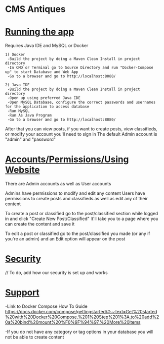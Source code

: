 # CMS Antiques

# [Running the app](https://via.placeholder.com/15/1589F0/000000?text=+) 

Requires Java IDE and MySQL or Docker

```dif
1) Docker
 -Build the project by doing a Maven Clean Install in project directory
 -In CMD or Terminal go to Source Directory and run "Docker-Compose up" to start Database and Web App
 -Go to a browser and go to http://localhost:8080/
```
```dif
2) Java IDE
 -Build the project by doing a Maven Clean Install in project directory
 -Open up using preferred Java IDE
 -Open MySQL Database, configure the correct passwords and usernames for the application to access database
 -Run MySQL
 -Run As Java Program
 -Go to a browser and go to http://localhost:8080/
```

After that you can view posts, if you want to create posts, view classifieds, or modify your account you'll need to sign in
The default Admin account is "admin" and "password"

# [Accounts/Permissions/Using Website](https://via.placeholder.com/15/c5f015/000000?text=+)

There are Admin accounts as well as User accounts

Admins have permissions to modify and edit any content 
Users have permissions to create posts and classifieds as well as edit any of their content

To create a post or classified go to the post/classified section while logged in and click
"Create New Post/Classified"
It'll take you to a page where you can create the content and save it

To edit a post or classified go to the post/classified you made (or any if you're an admin)
and an Edit option will appear on the post

# [Security](https://via.placeholder.com/15/1589F0/000000?text=+)

// To do, add how our security is set up and works

# [Support](https://via.placeholder.com/15/1589F0/000000?text=+)
 
-Link to Docker Compose How To Guide
 https://docs.docker.com/compose/gettingstarted/#:~:text=Get%20started%20with%20Docker%20Compose.%201%20Step%201%3A,to%20add%20a%20bind%20mount%20%F0%9F%94%97.%20More%20items

-If you do not have any category or tag options in your database you will not be able to create content
